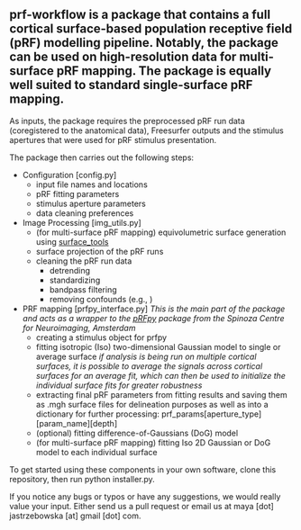 ## prf-workflow is a package that contains a full cortical surface-based population receptive field (pRF) modelling pipeline. Notably, the package can be used on high-resolution data for multi-surface pRF mapping. The package is equally well suited to standard single-surface pRF mapping.

As inputs, the package requires the preprocessed pRF run data (coregistered to the anatomical data), Freesurfer outputs and the stimulus apertures that were used for pRF stimulus presentation.

The package then carries out the following steps:
- Configuration [config.py]
    - input file names and locations
    - pRF fitting parameters
    - stimulus aperture parameters 
    - data cleaning preferences
- Image Processing [img_utils.py]
    - (for multi-surface pRF mapping) equivolumetric surface generation using [surface_tools](https://github.com/kwagstyl/surface_tools)
    - surface projection of the pRF runs
    - cleaning the pRF run data
        - detrending
        - standardizing
        - bandpass filtering  
        - removing confounds (e.g., )
- PRF mapping [prfpy_interface.py]
    *This is the main part of the package and acts as a wrapper to the [pRFpy](https://github.com/VU-Cog-Sci/prfpy/tree/main) package from the Spinoza Centre for Neuroimaging, Amsterdam*
    - creating a stimulus object for prfpy
    - fitting isotropic (Iso) two-dimensional Gaussian model to single or average surface
        *if analysis is being run on multiple cortical surfaces, it is possible to average the signals across cortical surfaces for an average fit, which can then be used to initialize the individual surface fits for greater robustness*
    - extracting final pRF parameters from fitting results and saving them as .mgh surface files for delineation purposes as well as into a dictionary for further processing:
        prf_params[aperture_type][param_name][depth]
    - (optional) fitting difference-of-Gaussians (DoG) model
    - (for multi-surface pRF mapping) fitting Iso 2D Gaussian or DoG model to each individual surface
    
To get started using these components in your own software, clone this repository, then run python installer.py.


If you notice any bugs or typos or have any suggestions, we would really value your input. Either send us a pull request or email us at maya [dot] jastrzebowska [at] gmail [dot] com.